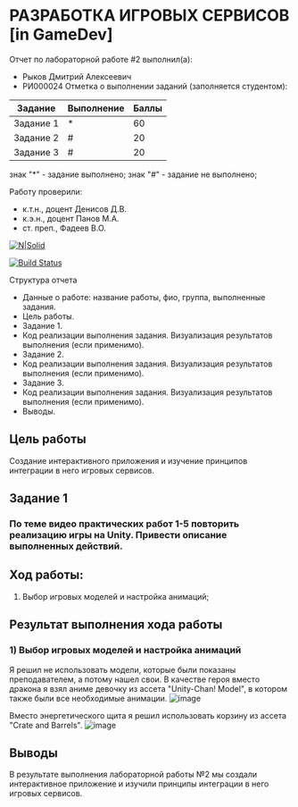 # РАЗРАБОТКА ИГРОВЫХ СЕРВИСОВ [in GameDev]
Отчет по лабораторной работе #2 выполнил(а):
- Рыков Дмитрий Алексеевич
- РИ000024
Отметка о выполнении заданий (заполняется студентом):

| Задание | Выполнение | Баллы |
| ------ | ------ | ------ |
| Задание 1 | * | 60 |
| Задание 2 | # | 20 |
| Задание 3 | # | 20 |

знак "*" - задание выполнено; знак "#" - задание не выполнено;

Работу проверили:
- к.т.н., доцент Денисов Д.В.
- к.э.н., доцент Панов М.А.
- ст. преп., Фадеев В.О.

[![N|Solid](https://cldup.com/dTxpPi9lDf.thumb.png)](https://nodesource.com/products/nsolid)

[![Build Status](https://travis-ci.org/joemccann/dillinger.svg?branch=master)](https://travis-ci.org/joemccann/dillinger)

Структура отчета

- Данные о работе: название работы, фио, группа, выполненные задания.
- Цель работы.
- Задание 1.
- Код реализации выполнения задания. Визуализация результатов выполнения (если применимо).
- Задание 2.
- Код реализации выполнения задания. Визуализация результатов выполнения (если применимо).
- Задание 3.
- Код реализации выполнения задания. Визуализация результатов выполнения (если применимо).
- Выводы.

## Цель работы
Cоздание интерактивного приложения и изучение принципов интеграции в него игровых сервисов.
## Задание 1
### По теме видео практических работ 1-5 повторить реализацию игры на Unity. Привести описание выполненных действий.
## Ход работы:
1) Выбор игровых моделей и настройка анимаций;

## Результат выполнения хода работы
### 1) Выбор игровых моделей и настройка анимаций
Я решил не использовать модели, которые были показаны преподавателем, а потому нашел свои. В качестве героя вместо дракона я взял аниме девочку из ассета "Unity-Chan! Model", в котором также были все необходимые анимации.
![image](https://user-images.githubusercontent.com/91608946/194338117-0856c957-4204-4a44-b758-f01c4787f40e.png)

Вместо энергетического щита я решил использовать корзину из ассета "Crate and Barrels".
![image](https://user-images.githubusercontent.com/91608946/194338827-0d49eb75-81bd-486e-a108-9f59b22c7ed4.png)






## Выводы
В результате выполнения лабораторной работы №2 мы создали интерактивное приложение и изучили принципы интеграции в него игровых сервисов.

